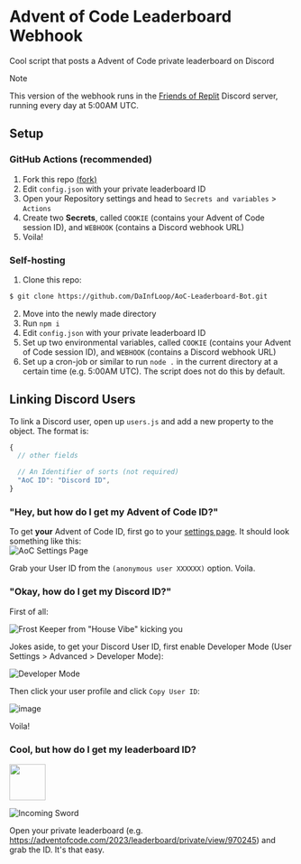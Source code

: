 # Advent of Code Leaderboard Webhook

Cool script that posts a Advent of Code private leaderboard on Discord

> [!NOTE]  
> This version of the webhook runs in the [Friends of Replit](https://discord.gg/friendsofreplit) Discord server, running every day at 5:00AM UTC.

## Setup

### GitHub Actions (recommended)
1. Fork this repo [(fork)](https://github.com/DaInfLoop/AoC-Leaderboard-Bot/fork)
2. Edit `config.json` with your private leaderboard ID
3. Open your Repository settings and head to `Secrets and variables` > `Actions`
4. Create two **Secrets**, called `COOKIE` (contains your Advent of Code session ID), and `WEBHOOK` (contains a Discord webhook URL)
5. Voila!

### Self-hosting
1. Clone this repo:
```sh
$ git clone https://github.com/DaInfLoop/AoC-Leaderboard-Bot.git
```
2. Move into the newly made directory
3. Run `npm i`
4. Edit `config.json` with your private leaderboard ID
5. Set up two environmental variables, called `COOKIE` (contains your Advent of Code session ID), and `WEBHOOK` (contains a Discord webhook URL)
6. Set up a cron-job or similar to run `node .` in the current directory at a certain time (e.g. 5:00AM UTC). The script does not do this by default.

## Linking Discord Users
To link a Discord user, open up `users.js` and add a new property to the object. The format is:

```js
{
  // other fields

  // An Identifier of sorts (not required)
  "AoC ID": "Discord ID",
}
```

### "Hey, but how do I get my Advent of Code ID?"

To get **your** Advent of Code ID, first go to your [settings page](https://adventofcode.com/settings). It should look something like this:  
![AoC Settings Page](https://github.com/DaInfLoop/AoC-Leaderboard-Bot/assets/92693892/6c5b10b2-c252-455e-b32c-41e492350005)

Grab your User ID from the `(anonymous user XXXXXX)` option. Voila.

### "Okay, how do I get my Discord ID?"

First of all:

![Frost Keeper from "House Vibe" kicking you](https://media.tenor.com/RU4kYByG3igAAAAC/house-vibe-roblox.gif)

Jokes aside, to get your Discord User ID, first enable Developer Mode (User Settings > Advanced > Developer Mode):

![Developer Mode](https://github.com/DaInfLoop/AoC-Leaderboard-Bot/assets/92693892/2af0cf9d-b9cd-41b9-a88e-4679ac3d4fc8)

Then click your user profile and click `Copy User ID`: 

![image](https://github.com/DaInfLoop/AoC-Leaderboard-Bot/assets/92693892/579a3f4e-9787-4a47-8ca8-8d964142fe03)

Voila!

### Cool, but how do I get my leaderboard ID?

<img src="https://discord.com/assets/1f0555b99bb187cbc6c4.svg" width="64px"/>

![Incoming Sword](https://media.discordapp.net/attachments/713391255480172565/1127957841177747558/interesting-sandbox-game-house-vibe.gif)

Open your private leaderboard (e.g. https://adventofcode.com/2023/leaderboard/private/view/970245) and grab the ID. It's that easy.